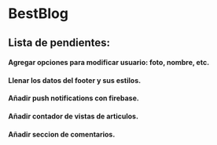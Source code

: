# BestBlog 

## Lista de pendientes:

#### Agregar opciones para modificar usuario: foto, nombre, etc.
#### Llenar los datos del footer y sus estilos.
#### Añadir push notifications con firebase.
#### Añadir contador de vistas de articulos.
#### Añadir seccion de comentarios.